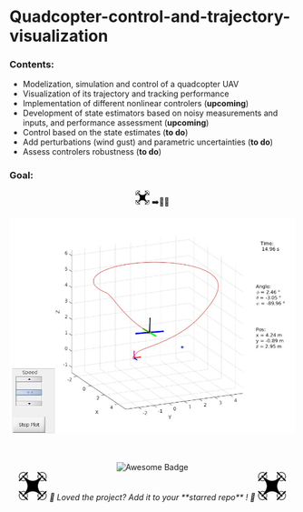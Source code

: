 
# Quadcopter-control-and-trajectory-visualization



### Contents:
- Modelization, simulation and control of a quadcopter UAV
- Visualization of its trajectory and tracking performance 
- Implementation of different nonlinear controlers (**upcoming**)
- Development of state estimators based on noisy measurements and inputs, and performance assessment (**upcoming**)
- Control based on the state estimates (**to do**)
- Add perturbations (wind gust) and parametric uncertainties (**to do**)
- Assess controlers robustness (**to do**)

### Goal:
<div align="center">
<img src="pictures/uav3.png" width="25" height="25" alt="UAV"/>
➡️🚩✅
<!-- <a href="https://twitter.com/abhisheknaiidu" ><img src="https://img.shields.io/twitter/follow/abhisheknaiidu.svg?style=social" /> </a> -->
<br>


<!--<a href="https://github.com/abhisheknaiidu/awesome-github-profile-readme/blob/master/LICENSE"><img src="https://img.shields.io/github/license/abhisheknaiidu/awesome-github-profile-readme?color=2b9348" alt="License Badge"/></a> -->


</div>


<img alt="Illustration" src="pictures/quadcopter_traj_anime.jpg"> </img>


<!-- <i>List of functions</i>  -->



<div align="center">
<br> 
<br> 
<img src="https://cdn.rawgit.com/sindresorhus/awesome/d7305f38d29fed78fa85652e3a63e154dd8e8829/media/badge.svg" alt="Awesome Badge"/>
<br> 
<img src="pictures/uav3.png" width="50" height="50" alt="UAV"/> <i> 🌟 Loved the project? Add it to your **starred repo** ! 🌟 </i> <img src="pictures/uav3.png" width="50" height="50" alt="UAV"/>
</div>
